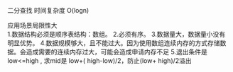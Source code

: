 二分查找
时间复杂度 O(logn)

应用场景局限性大  
	1.数据结构必须是顺序表结构：数组。
	2.必须有序。
	3.数据量大，数据量小没有明显优势。
	4.数据规模够大，且不能过大。因为使用数组连续内存的方式存储数据。会造成需要的连续内存过大，可能会造成申请内存不足
	5.退出条件是 low<=high , 求mid是 low+( high-low)/2，防止(low+ high)/2溢出
